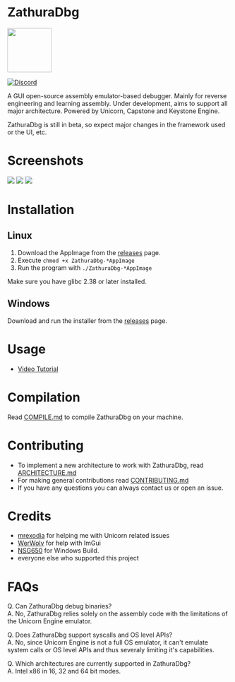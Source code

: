 # ZathuraDbg
<img width="100" src="https://i.ibb.co/wCfN9dg/a-simplistic-app-icon-illustration-of-a-mysterious-8-Nv13mot-SFSz3-GY8uhfpd-Q-yms-YVJp-JS8u-Swlx-KNK.jpg">

[![Discord](https://img.shields.io/badge/chat-on%20Discord-green.svg)](https://discord.gg/dyMuwaZfPf)

A GUI open-source assembly emulator-based debugger. Mainly for reverse engineering and learning assembly. Under development, aims to support all major architecture. Powered by Unicorn, Capstone and Keystone Engine.

ZathuraDbg is still in beta, so expect major changes in the framework used or the UI, etc.

# Screenshots
<img src="https://i.ibb.co/7SYVRZG/image.png">

<img src="https://i.ibb.co/s90gWVq/image.png">

<img src="https://i.ibb.co/Kytmwj1/image.png">

# Installation
## Linux
1. Download the AppImage from the [releases](https://github.com/ZathuraDbg/ZathuraDbg/releases) page.
2. Execute `chmod +x ZathuraDbg-*AppImage`
3. Run the program with `./ZathuraDbg-*AppImage`
   
Make sure you have glibc 2.38 or later installed.

## Windows
Download and run the installer from the [releases](https://github.com/ZathuraDbg/ZathuraDbg/releases) page.

# Usage
- [Video Tutorial](https://www.youtube.com/watch?v=NMq5xL3v2hw)

# Compilation
Read [COMPILE.md](/COMPILE.md) to compile ZathuraDbg on your machine.

# Contributing
- To implement a new architecture to work with ZathuraDbg, read [ARCHITECTURE.md](https://github.com/ZathuraDbg/ARCHITECTURE.md)
- For making general contributions read [CONTRIBUTING.md](CONTRIBUTING.md)
- If you have any questions you can always contact us or open an issue.

# Credits
- [mrexodia](https://github.com/mrexodia) for helping me with Unicorn related issues
- [WerWolv](https://github.com/WerWolv/) for help with ImGui
- [NSG650](https://github.com/NSG650) for Windows Build.
- everyone else who supported this project

# FAQs
Q. Can ZathuraDbg debug binaries?    
A. No, ZathuraDbg relies solely on the assembly code with the limitations of the Unicorn Engine emulator.    
    
Q. Does ZathuraDbg support syscalls and OS level APIs?    
A. No, since Unicorn Engine is not a full OS emulator, it can't emulate system calls or OS level APIs and thus severaly limiting it's capabilities.    

Q. Which architectures are currently supported in ZathuraDbg?    
A. Intel x86 in 16, 32 and 64 bit modes.
